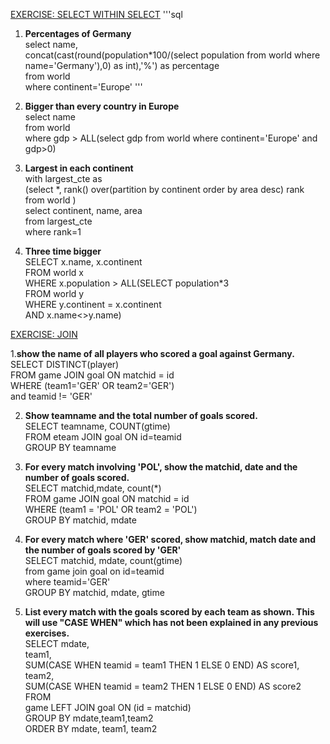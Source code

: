 [EXERCISE: SELECT WITHIN SELECT](https://sqlzoo.net/wiki/SELECT_within_SELECT_Tutorial)
'''sql
1. <b>Percentages of Germany</b></br>
   select name, </br>
   concat(cast(round(population*100/(select population from world where name='Germany'),0) as int),'%') as percentage</br>
   from world </br>
   where continent='Europe'
   '''
   
2. <b>Bigger than every country in Europe</b></br>
   select name </br>
   from world </br>
   where gdp > ALL(select gdp from world where continent='Europe' and gdp>0)
   
 3. <b>Largest in each continent</b></br>
    with largest_cte as </br>
   (select *, rank() over(partition by continent order by area desc) rank</br>
   from world )</br>
   select continent, name, area</br>
   from largest_cte</br>
   where rank=1
4. <b>Three time bigger</b></br>
   SELECT x.name, x.continent</br>
   FROM world x</br>
   WHERE x.population > ALL(SELECT population*3</br>
                            FROM world y </br>
                            WHERE y.continent = x.continent</br>
                            AND x.name<>y.name)
                            
                            
[EXERCISE: JOIN](https://sqlzoo.net/wiki/The_JOIN_operation)</br>

 1.<b>show the name of all players who scored a goal against Germany.</b></br>
   SELECT DISTINCT(player)</br>
   FROM game JOIN goal ON matchid = id </br>
   WHERE (team1='GER' OR team2='GER')</br>
   and teamid != 'GER'
 
 2. <b>Show teamname and the total number of goals scored.</b></br>
    SELECT teamname, COUNT(gtime)</br>
    FROM eteam JOIN goal ON id=teamid</br>
    GROUP BY teamname
    
3. <b>For every match involving 'POL', show the matchid, date and the number of goals scored.</b></br>
   SELECT matchid,mdate, count(*)</br>
   FROM game JOIN goal ON matchid = id </br>
   WHERE (team1 = 'POL' OR team2 = 'POL')</br>
   GROUP BY matchid, mdate
   
4. <b>For every match where 'GER' scored, show matchid, match date and the number of goals scored by 'GER'</b></br>
   SELECT matchid, mdate, count(gtime)</br>
   from game join goal on id=teamid</br>
   where teamid='GER'</br>
   GROUP BY matchid, mdate, gtime

5. <b>List every match with the goals scored by each team as shown. This will use "CASE WHEN" which has not been explained in any previous exercises.</b></br>
   SELECT mdate,</br>
       team1,</br>
       SUM(CASE WHEN teamid = team1 THEN 1 ELSE 0 END) AS score1,</br>
       team2,</br>
       SUM(CASE WHEN teamid = team2 THEN 1 ELSE 0 END) AS score2 FROM</br>
    game LEFT JOIN goal ON (id = matchid)</br>
    GROUP BY mdate,team1,team2</br>
    ORDER BY mdate, team1, team2


